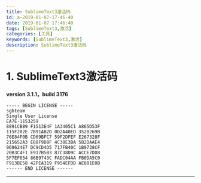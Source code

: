 ```yaml
---
title: SublimeText3激活码
id: a-2019-01-07-17-46-40
date: 2019-01-07 17:46:40
tags: [SublimeText3,激活]
categories: [工具]
keywords: [SublimeText3,激活]
description: SublimeText3激活码
---
```


<script type="text/javascript" src="/js/src/baidu.js"></script>

# 1. SublimeText3激活码

**version 3.1.1，build 3176**

```text
----- BEGIN LICENSE -----
sgbteam
Single User License
EA7E-1153259
8891CBB9 F1513E4F 1A3405C1 A865D53F
115F202E 7B91AB2D 0D2A40ED 352B269B
76E84F0B CD69BFC7 59F2DFEF E267328F
215652A3 E88F9D8F 4C38E3BA 5B2DAAE4
969624E7 DC9CD4D5 717FB40C 1B9738CF
20B3C4F1 E917B5B3 87C38D9C ACCE7DD8
5F7EF854 86B9743C FADC04AA FB0DA5C0
F913BE58 42FEA319 F954EFDD AE881E0B
------ END LICENSE ------
```

<!-- more -->

---